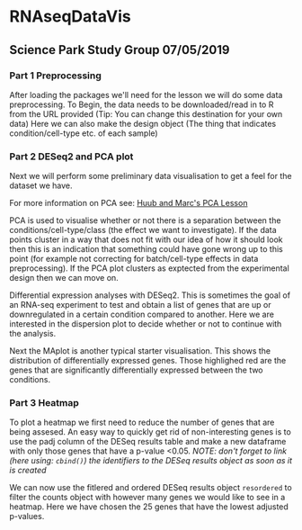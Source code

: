 # RNAseqDataVis
## Science Park Study Group 07/05/2019

### Part 1 Preprocessing 
After loading the packages we'll need for the lesson we will do some data preprocessing.
To Begin, the data needs to be downloaded/read in to R from the URL provided (Tip: You can change this destination for your own data)
Here we can also make the design object (The thing that indicates condition/cell-type etc. of each sample)

### Part 2 DESeq2 and PCA plot
Next we will perform some preliminary data visualisation to get a feel for the dataset we have.

For more information on PCA see: [Huub and Marc's PCA Lesson](https://github.com/ScienceParkStudyGroup/studyGroup/tree/gh-pages/lessons/20190124_PCA_Huub_Marc)

PCA is used to visualise whether or not there is a separation between the conditions/cell-type/class (the effect we want to investigate). If the data points cluster in a way that does not fit with our idea of how it should look then this is an indication that something could have gone wrong up to this point (for example not correcting for batch/cell-type effects in data preprocessing).
If the PCA plot clusters as exptected from the experimental design then we can move on.

Differential expression analyses with DESeq2. This is sometimes the goal of an RNA-seq experiment to test and obtain a list of genes that are up or downregulated in a certain condition compared to another. Here we are interested in the dispersion plot to decide whether or not to continue with the analysis. 

Next the MAplot is another typical starter visualisation. This shows the distribution of differentially expressed genes. Those highlighed red are the genes that are significantly differentially expressed between the two conditions.

### Part 3 Heatmap 
To plot a heatmap we first need to reduce the number of genes that are being assesed. An easy way to quickly get rid of non-interesting genes is to use the padj column of the DESeq results table and make a new dataframe with only those genes that have a p-value <0.05.
*NOTE: don't forget to link (here using: `cbind()`) the identifiers to the DESeq results object as soon as it is created*

We can now use the fitlered and ordered DESeq results object `resordered` to filter the counts object with however many genes we would like to see in a heatmap. Here we have chosen the 25 genes that have the lowest adjusted p-values.
